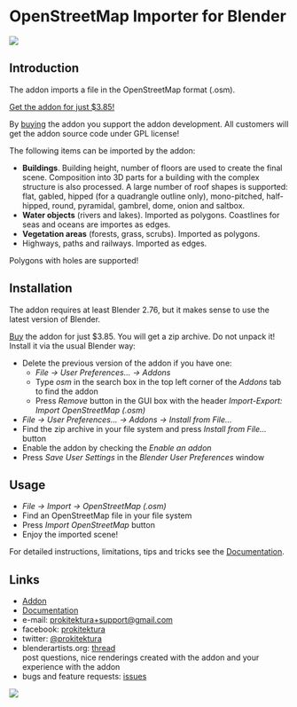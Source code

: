 # OpenStreetMap Importer for Blender

[![](https://raw.githubusercontent.com/wiki/vvoovv/blender-osm/images/import_osm.png)](https://gumroad.com/l/blender-osm)

## Introduction

The addon imports a file in the OpenStreetMap format (.osm).

[Get the addon for just $3.85!](https://gumroad.com/l/blender-osm)

By [buying](https://gumroad.com/l/blender-osm) the addon you support the addon development. All customers will get the addon source code under GPL license!

The following items can be imported by the addon:
* **Buildings**. Building height, number of floors are used to create the final scene. Composition into 3D parts for a building with the complex structure is also processed. A large number of roof shapes is supported: flat, gabled, hipped (for a quadrangle outline only), mono-pitched, half-hipped, round, pyramidal, gambrel, dome, onion and saltbox.
* **Water objects** (rivers and lakes). Imported as polygons. Coastlines for seas and oceans are importes as edges.
* **Vegetation areas** (forests, grass, scrubs). Imported as polygons.
* Highways, paths and railways. Imported as edges.

Polygons with holes are supported!

## Installation
The addon requires at least Blender 2.76, but it makes sense to use the latest version of Blender.

[Buy](https://gumroad.com/l/blender-osm) the addon for just $3.85. You will get a zip archive. Do not unpack it! Install it via the usual Blender way:
* Delete the previous version of the addon if you have one:
    * _File → User Preferences... → Addons_
    * Type _osm_ in the search box in the top left corner of the _Addons_ tab to find the addon
    * Press _Remove_ button in the GUI box with the header _Import-Export: Import OpenStreetMap (.osm)_
* _File → User Preferences... → Addons → Install from File..._
* Find the zip archive in your file system and press _Install from File..._ button
* Enable the addon by checking the _Enable an addon_
* Press _Save User Settings_ in the _Blender User Preferences_ window

## Usage
* _File → Import → OpenStreetMap (.osm)_
* Find an OpenStreetMap file in your file system
* Press _Import OpenStreetMap_ button
* Enjoy the imported scene!

For detailed instructions, limitations, tips and tricks see the [Documentation](https://github.com/vvoovv/blender-osm/wiki/Documentation).


## Links
* [Addon](https://gumroad.com/l/blender-osm)
* [Documentation](https://github.com/vvoovv/blender-osm/wiki/Documentation)
* e-mail: [prokitektura+support@gmail.com](mailto:prokitektura+support@gmail.com)
* facebook: [prokitektura](https://www.facebook.com/prokitektura)
* twitter: [@prokitektura](https://twitter.com/prokitektura)
* blenderartists.org: [thread](http://blenderartists.org/forum/showthread.php?334508-Addon-Import-OpenStreetMap-(-osm))
<br>post questions, nice renderings created with the addon and your experience with the addon
* bugs and feature requests: [issues](https://github.com/vvoovv/blender-osm/issues)

[![](https://raw.githubusercontent.com/wiki/vvoovv/blender-osm/images/moscow_kremlin.png)](https://gumroad.com/l/blender-osm)
